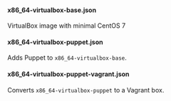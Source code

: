 

#### x86_64-virtualbox-base.json

VirtualBox image with minimal CentOS 7

#### x86_64-virtualbox-puppet.json

Adds Puppet to `x86_64-virtualbox-base`.

#### x86_64-virtualbox-puppet-vagrant.json
    
Converts `x86_64-virtualbox-puppet` to a Vagrant box.